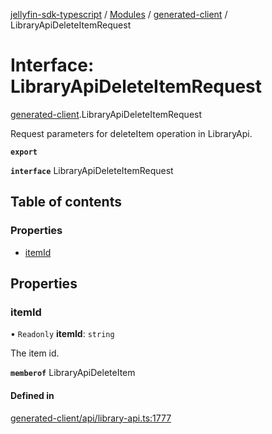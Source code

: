 [jellyfin-sdk-typescript](../README.md) / [Modules](../modules.md) / [generated-client](../modules/generated_client.md) / LibraryApiDeleteItemRequest

# Interface: LibraryApiDeleteItemRequest

[generated-client](../modules/generated_client.md).LibraryApiDeleteItemRequest

Request parameters for deleteItem operation in LibraryApi.

**`export`**

**`interface`** LibraryApiDeleteItemRequest

## Table of contents

### Properties

- [itemId](generated_client.LibraryApiDeleteItemRequest.md#itemid)

## Properties

### itemId

• `Readonly` **itemId**: `string`

The item id.

**`memberof`** LibraryApiDeleteItem

#### Defined in

[generated-client/api/library-api.ts:1777](https://github.com/thornbill/jellyfin-sdk-typescript/blob/350a9a5/src/generated-client/api/library-api.ts#L1777)
